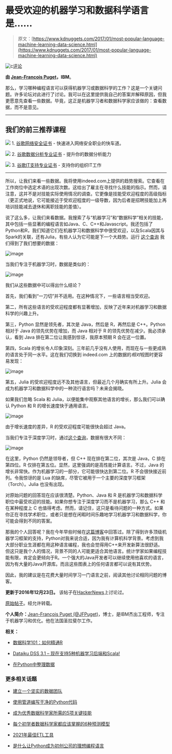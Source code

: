 # 最受欢迎的机器学习和数据科学语言是……

> 原文：[https://www.kdnuggets.com/2017/01/most-popular-language-machine-learning-data-science.html](https://www.kdnuggets.com/2017/01/most-popular-language-machine-learning-data-science.html)

![c](../Images/3d9c022da2d331bb56691a9617b91b90.png)[评论](#comments)

**由 [Jean-Francois Puget](https://www.ibm.com/developerworks/mydeveloperworks/blogs/jfp/?lang=en)，IBM**。

那么，学习哪种编程语言可以获得机器学习或数据科学的工作？这是一个关键问题。许多论坛对此进行了讨论。我可以在这里提供我自己的答案并解释原因，但我更愿意先查看一些数据。毕竟，这正是机器学习者和数据科学家应该做的：查看数据，而不是意见。

* * *

## 我们的前三推荐课程

![](../Images/0244c01ba9267c002ef39d4907e0b8fb.png) 1\. [谷歌网络安全证书](https://www.kdnuggets.com/google-cybersecurity) - 快速进入网络安全职业的快车道。

![](../Images/e225c49c3c91745821c8c0368bf04711.png) 2\. [谷歌数据分析专业证书](https://www.kdnuggets.com/google-data-analytics) - 提升你的数据分析能力

![](../Images/0244c01ba9267c002ef39d4907e0b8fb.png) 3\. [谷歌IT支持专业证书](https://www.kdnuggets.com/google-itsupport) - 支持你的组织IT工作

* * *

所以，让我们来看一些数据。我将使用indeed.com上提供的趋势搜索。它查看在工作岗位中选定术语的出现次数。这给出了雇主在寻找什么技能的指示。然而，请注意，这并不是对技能实际使用情况的调查。它更像是技能受欢迎程度的高级指标（更正式地说，它可能接近于受欢迎程度的一级导数，因为后者是招聘技能加上再培训技能减去退休和离职技能的差值）。

说了这么多，让我们来看数据。我搜索了与“机器学习”和“数据科学”相关的技能，其中包括一些显著的编程语言如Java、C、C++和Javascript。我还包括了Python和R，我们知道它们在机器学习和数据科学中很受欢迎，以及Scala因其与Spark的关联，还有Julia，有些人认为它可能是下一个大趋势。运行 [这个查询](https://www.indeed.com/jobtrends/q-python-and-%28%22machine-learning%22-or-%22data-science%22%29-q-R-and-%28%22machine-learning%22-or-%22data-science%22%29-q-Java-and-%28%22machine-learning%22-or-%22data-science%22%29-q-Javascript-and-%28%22machine-learning%22-or-%22data-science%22%29-q-C-and-%28%22machine-learning%22-or-%22data-science%22%29-q-C++-and-%28%22machine-learning%22-or-%22data-science%22%29-q-Julia-and-%28%22machine-learning%22-or-%22data-science%22%29-q-scala-and-%28%22machine-learning%22-or-%22data-science%22%29.html) 我们得到了我们想要的数据：

![image](../Images/8d02117d13f6193fc1c88dbb5c436d34.png)

当我们专注于机器学习时，数据是类似的：

![image](../Images/fa40a2642a44c833a6b402cc760a8b56.png)

我们从这些数据中可以得出什么结论？

首先，我们看到“一刀切”并不适用。在这种情况下，一些语言相当受欢迎。

第二，所有这些语言的受欢迎程度都有显著增加，反映了近年来对机器学习和数据科学的兴趣上升。

第三，Python 显然是领先者，其次是 Java，然后是 R，再然后是 C++。Python 相对于 Java 的领先优势在增加，而 Java 相对于 R 的领先优势在减少。我必须承认，看到 Java 排在第二位让我感到惊讶，我原本预期 R 会在这一位置。

第四，Scala 的增长令人印象深刻。三年前几乎没有人使用，而现在与一些更成熟的语言处于同一水平。这在我们切换到 indeed.com 上的数据的*相对*视图时更容易发现：

![image](../Images/3b4a741d15b4225bdaa8375576def66e.png)

第五，Julia 的受欢迎程度远不及其他语言，但最近几个月确实有所上升。Julia 会成为机器学习和数据科学中的一种流行语言吗？未来会揭晓。

如果我们忽略 Scala 和 Julia，以便能集中观察其他语言的增长，那么我们可以确认 Python 和 R 的增长速度快于通用语言。

![image](../Images/7246397fe993e7eec10ac4889140a8b6.png)

由于增长速度的差异，R 的受欢迎程度可能很快会超过 Java。

当我们专注于深度学习时，通过[这个查询](https://www.indeed.com/jobtrends/q-Python-and-%22deep-learning%22-q-R-and-%22deep-learning%22-q-Java-and-%22deep-learning%22-q-Javascript-and-%22deep-learning%22-q-C-and-%22deep-learning%22-q-C++-and-%22deep-learning%22-q-Julia-and-%22deep-learning%22-q-Scala-and-%22deep-learning%22-q-Lua-and-%22deep-learning%22.html)，数据有很大不同：

![image](../Images/42cb4251cedf2ec9b92bab667fb3a18a.png)

在这里，Python 仍然是领导者，但 C++ 现在排在第二位，其次是 Java，C 排在第四位。R 仅排在第五位。显然，这里强调的是高性能计算语言。不过，Java 的增长非常快。作为机器学习的一部分，它可能很快达到第二位。R 不会很快接近前列。令我惊讶的是 Lua 的缺席，尽管它被用于一个主要的深度学习框架（Torch）。Julia 也没有出现。

对原始问题的回答现在应该很清楚。Python、Java 和 R 是机器学习和数据科学职位中最受欢迎的技能。如果你想专注于深度学习而不是机器学习，那么 C++ 和在某种程度上 C 也值得考虑。然而，请记住，这只是看待问题的一种方式。如果你正在寻找学术职位，或者只是想在闲暇时间乐趣地学习机器学习和数据科学，你可能会得到不同的答案。

那我的个人回答呢？我在今年早些时候在[这篇博客](https://www.ibm.com/developerworks/community/blogs/jfp/entry/Why_Python?lang=en)中回答过。除了得到许多顶级机器学习框架的支持，Python对我来说合适，因为我有计算机科学背景。考虑到我大部分职业生涯都在用这种语言编程，我也会觉得用C++来开发新算法很舒适。但这只是我个人的情况，背景不同的人可能更适合其他语言。统计学家如果编程技能有限，肯定会更倾向于R。一个强大的Java开发者可以继续使用他喜欢的语言，因为有大量的Java开源库。而且这些图表上的任何语言都可以说有其优势。

因此，我的建议是在花费大量时间学习一门语言之前，阅读其他讨论相同问题的博客。

**更新于2016年12月23日。** 该帖子在[HackerNews](https://news.ycombinator.com/item?id=13239530)上讨论过。

[原始帖子](https://www.ibm.com/developerworks/community/blogs/jfp/entry/What_Language_Is_Best_For_Machine_Learning_And_Data_Science?lang=en)。经允许转载。

**个人简介：**[Jean-François Puget (@JFPuget)](https://twitter.com/jfpuget?lang=en)，博士，是IBM杰出工程师，专注于机器学习和优化。他在法国圣拉斐尔工作。

**相关：**

+   [数据科学101：如何精通R](/2016/11/data-science-101-good-at-r.html)

+   [Dataiku DSS 3.1 – 现在支持5种机器学习后端和Scala!](/2016/08/dataiku-dss-31-machine-learning-backends-scala.html)

+   [在Python中整理数据](/2017/01/tidying-data-python.html)

### 更多相关话题

+   [建立一个坚实的数据团队](https://www.kdnuggets.com/2021/12/build-solid-data-team.html)

+   [使用管道编写干净的Python代码](https://www.kdnuggets.com/2021/12/write-clean-python-code-pipes.html)

+   [成为优秀数据科学家所需的5项关键技能](https://www.kdnuggets.com/2021/12/5-key-skills-needed-become-great-data-scientist.html)

+   [每个初学者数据科学家都应该掌握的6种预测模型](https://www.kdnuggets.com/2021/12/6-predictive-models-every-beginner-data-scientist-master.html)

+   [2021年最佳ETL工具](https://www.kdnuggets.com/2021/12/mozart-best-etl-tools-2021.html)

+   [是什么让Python成为初创公司的理想编程语言](https://www.kdnuggets.com/2021/12/makes-python-ideal-programming-language-startups.html)
